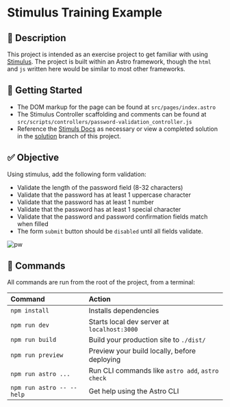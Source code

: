 # Stimulus Training Example

## 👀 Description

This project is intended as an exercise project to get familiar with using [Stimulus](https://stimulus.hotwired.dev/). The project is built within an Astro framework, though the `html` and `js` written here would be similar to most other frameworks.

## 🎉 Getting Started

- The DOM markup for the page can be found at `src/pages/index.astro`
- The Stimulus Controller scaffolding and comments can be found at `src/scripts/controllers/password-validation_controller.js`
- Reference the [Stimuls Docs](https://stimulus.hotwired.dev/reference/controllers) as necessary or view a completed solution in the [solution](https://github.com/ekfuhrmann/stimulus-training/tree/solution) branch of this project.

## ✅ Objective

Using stimulus, add the following form validation:

- Validate the length of the password field (8-32 characters)
- Validate that the password has at least 1 uppercase character
- Validate that the password has at least 1 number
- Validate that the password has at least 1 special character
- Validate that the password and password confirmation fields match when filled
- The form `submit` button should be `disabled` until all fields validate.

![pw](https://github.com/ekfuhrmann/stimulus-training/assets/8878152/8ff8aaba-fced-4c77-8342-a664a69b1232)

## 🧞 Commands

All commands are run from the root of the project, from a terminal:

| Command                   | Action                                           |
| :------------------------ | :----------------------------------------------- |
| `npm install`             | Installs dependencies                            |
| `npm run dev`             | Starts local dev server at `localhost:3000`      |
| `npm run build`           | Build your production site to `./dist/`          |
| `npm run preview`         | Preview your build locally, before deploying     |
| `npm run astro ...`       | Run CLI commands like `astro add`, `astro check` |
| `npm run astro -- --help` | Get help using the Astro CLI                     |
